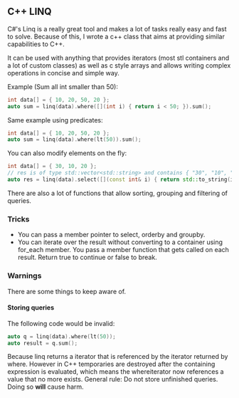 ## C++ LINQ

C#'s Linq is a really great tool and makes a lot of tasks really easy and fast to solve. Because of this,
I wrote a c++ class that aims at providing similar capabilities to C++.

It can be used with anything that provides iterators (most stl containers and a lot of custom
classes) as well as c style arrays and allows writing complex operations in concise and simple way.

Example (Sum all int smaller than 50):
```cpp
int data[] = { 10, 20, 50, 20 };
auto sum = linq(data).where([](int i) { return i < 50; }).sum();
```

Same example using predicates:
```cpp
int data[] = { 10, 20, 50, 20 };
auto sum = linq(data).where(lt(50)).sum();
```

You can also modify elements on the fly:
```cpp
int data[] = { 30, 10, 20 };
// res is of type std::vector<std::string> and contains { "30", "10", "20" }
auto res = linq(data).select([](const int& i) { return std::to_string(i); }).to_vector();
```

There are also a lot of functions that allow sorting, grouping and filtering of queries.

### Tricks
* You can pass a member pointer to select, orderby and groupby.
* You can iterate over the result without converting to a container using for_each member.
  You pass a member function that gets called on each result. Return true to continue or false to break.

### Warnings
There are some things to keep aware of.

#### Storing queries
The following code would be invalid:
```cpp
auto q = linq(data).where(lt(50));
auto result = q.sum();
```
Because linq returns a iterator that is referenced by the iterator returned by where.
However in C++ temporaries are destroyed after the containing expression is evaluated,
which means the whereiterator now references a value that no more exists.
General rule: Do not store unfinished queries. Doing so **will** cause harm.